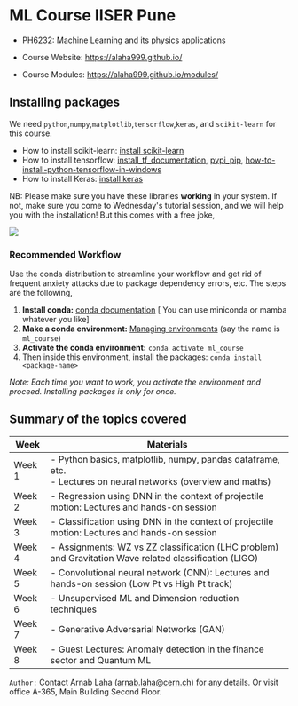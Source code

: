 # ML Course IISER Pune
- PH6232: Machine Learning and its physics applications

- Course Website: https://alaha999.github.io/

- Course Modules: https://alaha999.github.io/modules/

## Installing packages
We need ```python```,```numpy```,```matplotlib```,```tensorflow```,```keras```, and ```scikit-learn``` for this course.
- How to install scikit-learn: [install scikit-learn](https://scikit-learn.org/stable/install.html#installing-the-latest-release)
- How to install tensorflow: [install_tf_documentation](https://www.tensorflow.org/install), [pypi_pip](https://pypi.org/project/tensorflow/), [how-to-install-python-tensorflow-in-windows](https://www.geeksforgeeks.org/how-to-install-python-tensorflow-in-windows/)
- How to install Keras: [install keras](https://pypi.org/project/keras/)

NB: Please make sure you have these libraries **working** in your system. If not, make sure you come to Wednesday's tutorial session, and we will help you with the installation! But this comes with a free joke,

![](https://i.pinimg.com/474x/8c/81/cd/8c81cd6b6744c99f04c07c6fb2616304.jpg)

### Recommended Workflow
Use the conda distribution to streamline your workflow and get rid of frequent anxiety attacks due to package dependency errors, etc. The steps are the following,

1. **Install conda:** [conda documentation](https://docs.conda.io/projects/conda/en/latest/user-guide/install/index.html) [ You can use miniconda or mamba whatever you like]
2. **Make a conda environment:** [Managing environments](https://docs.conda.io/projects/conda/en/latest/user-guide/tasks/manage-environments.html) (say the name is ```ml_course```)
3. **Activate the conda environment:** ```conda activate ml_course```
4. Then inside this environment, install the packages: ```conda install <package-name>```

*Note: Each time you want to work, you activate the environment and proceed. Installing packages is only for once.*


## Summary of the topics covered
|Week  | Materials |
|------|-----------|
|Week 1| - Python basics, matplotlib, numpy, pandas dataframe, etc. <br> - Lectures on neural networks (overview and maths)<br>|
|Week 2| - Regression using DNN in the context of projectile motion: Lectures and hands-on session|
|Week 3| - Classification using DNN in the context of projectile motion: Lectures and hands-on session|
|Week 4| - Assignments: WZ vs ZZ classification (LHC problem) and Gravitation Wave related classification (LIGO)|
|Week 5| - Convolutional neural network (CNN): Lectures and hands-on session (Low Pt vs High Pt track)|
|Week 6| - Unsupervised ML and Dimension reduction techniques|
|Week 7| - Generative Adversarial Networks (GAN)|
|Week 8| - Guest Lectures: Anomaly detection in the finance sector and Quantum ML|

```Author:```
Contact Arnab Laha (arnab.laha@cern.ch) for any details. Or visit office A-365, Main Building Second Floor.
